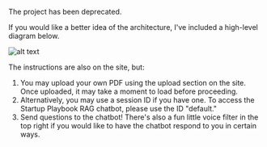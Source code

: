 The project has been deprecated.

If you would like a better idea of the architecture, I've included a high-level diagram below.

![alt text](image.png)

The instructions are also on the site, but:
1. You may upload your own PDF using the upload section on the site. Once uploaded, it may take a moment to load before proceeding.
2. Alternatively, you may use a session ID if you have one. To access the Startup Playbook RAG chatbot, please use the ID "default."
3. Send questions to the chatbot! There's also a fun little voice filter in the top right if you would like to have the chatbot respond to you in certain ways.
